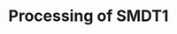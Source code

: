 ---
authors:
- ReactomeTeam
description: Proteolytic processing of proSMDT1 (proEMRE) regulates assembly of properly
  regulated mitochondrial calcium uniporter (MCU) complex (Konig et al. 2016). C2orf47
  (MAIP) in a complex with AFG3L2 (m-AAA protease) binds the transit peptide of proSMDT1,
  promotes cleavage of the transit peptide by mitochondrial processing endopeptidase,
  and prevents proteolytic destruction of proSMDT1. SMDT1 that is not then incorporated
  with the regulatory subunits MICU1 and MICU2 (or MICU1 and MICU3 in neurons) into
  the MCU complex is degraded by AFG3L2, preventing assembly of unregulated MCU. Unprocessed
  proSMDT1 is proteolyzed by YME1L1.  View original pathway at [http://www.reactome.org/PathwayBrowser/#DIAGRAM=8949664
  Reactome].
last-edited: 2021-01-25
organisms:
- Homo sapiens
redirect_from:
- /index.php/Pathway:WP4134
- /instance/WP4134
schema-jsonld:
- '@context': https://schema.org/
  '@id': https://wikipathways.github.io/pathways/WP4134.html
  '@type': Dataset
  creator:
    '@type': Organization
    name: WikiPathways
  description: Proteolytic processing of proSMDT1 (proEMRE) regulates assembly of
    properly regulated mitochondrial calcium uniporter (MCU) complex (Konig et al.
    2016). C2orf47 (MAIP) in a complex with AFG3L2 (m-AAA protease) binds the transit
    peptide of proSMDT1, promotes cleavage of the transit peptide by mitochondrial
    processing endopeptidase, and prevents proteolytic destruction of proSMDT1. SMDT1
    that is not then incorporated with the regulatory subunits MICU1 and MICU2 (or
    MICU1 and MICU3 in neurons) into the MCU complex is degraded by AFG3L2, preventing
    assembly of unregulated MCU. Unprocessed proSMDT1 is proteolyzed by YME1L1.  View
    original pathway at [http://www.reactome.org/PathwayBrowser/#DIAGRAM=8949664 Reactome].
  keywords:
  - 'PARL '
  - 'MICU1 '
  - 'AFG3L2 '
  - 'PMPCA '
  - C2orf47:AFG3L2:SPG7:PHB:PHB2
  - MCU
  - 'STOML2 '
  - 'Zn2+ '
  - processing
  - proSMDT1
  - 'MICU2 '
  - MICU1
  - MICU2,3
  - 'C2orf47 '
  - SMDT1 transit
  - 'SMDT1 '
  - STOML2:PARL:YME1L
  - MCU complex
  - 'SPG7 '
  - 'PMPCB '
  - 'YME1L1 '
  - 'PHB '
  - SMDT1
  - Mitochondrial
  - 'proSMDT1 '
  - 'MCU '
  - peptide
  - 'MICU3 '
  - proSMDT1:C2orf47:AFG3L2:SPG7:PHB:PHB2
  - MCUB
  - 'MCUB '
  - 'PHB2 '
  - peptidase
  license: CC0
  name: Processing of SMDT1
seo: CreativeWork
title: Processing of SMDT1
wpid: WP4134
---
